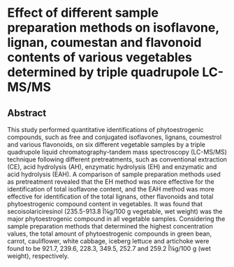 # Effect of different sample preparation methods on isoflavone, lignan, coumestan and flavonoid contents of various vegetables determined by triple quadrupole LC-MS/MS

## Abstract

This study performed quantitative identifications of phytoestrogenic compounds, such as free and conjugated isoflavones, lignans, coumestrol and various flavonoids, on six different vegetable samples by a triple quadrupole liquid chromatography-tandem mass spectroscopy (LC-MS/MS) technique following different pretreatments, such as conventional extraction (CE), acid hydrolysis (AH), enzymatic hydrolysis (EH) and enzymatic and acid hydrolysis (EAH). A comparison of sample preparation methods used as pretreatment revealed that the EH method was more effective for the identification of total isoflavone content, and the EAH method was more effective for identification of the total lignans, other flavonoids and total phytoestrogenic compound content in vegetables. It was found that secoisolariciresinol (235.5-913.8 Î¼g/100 g vegetable, wet weight) was the major phytoestrogenic compound in all vegetable samples. Considering the sample preparation methods that determined the highest concentration values, the total amount of phytoestrogenic compounds in green bean, carrot, cauliflower, white cabbage, iceberg lettuce and artichoke were found to be 921.7, 239.6, 228.3, 349.5, 252.7 and 259.2 Î¼g/100 g (wet weight), respectively.